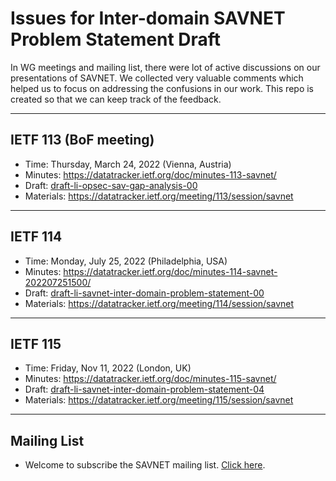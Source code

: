 # Issues for Inter-domain SAVNET Problem Statement Draft
In WG meetings and mailing list, there were lot of active discussions on our presentations of SAVNET. We collected very valuable comments which helped us to focus on addressing the confusions in our work. This repo is created so that we can keep track of the feedback. 

- - -
## IETF 113 (BoF meeting)
- Time: Thursday, March 24, 2022 (Vienna, Austria)
- Minutes: https://datatracker.ietf.org/doc/minutes-113-savnet/
- Draft: [draft-li-opsec-sav-gap-analysis-00](https://datatracker.ietf.org/doc/draft-li-opsec-sav-gap-analysis/) 
- Materials: https://datatracker.ietf.org/meeting/113/session/savnet

- - -
## IETF 114
- Time: Monday, July 25, 2022 (Philadelphia, USA)
- Minutes: https://datatracker.ietf.org/doc/minutes-114-savnet-202207251500/
- Draft: [draft-li-savnet-inter-domain-problem-statement-00](https://datatracker.ietf.org/doc/draft-li-savnet-inter-domain-problem-statement/) 
- Materials: https://datatracker.ietf.org/meeting/114/session/savnet

- - -
## IETF 115
- Time: Friday, Nov 11, 2022 (London, UK)
- Minutes: https://datatracker.ietf.org/doc/minutes-115-savnet/
- Draft: [draft-li-savnet-inter-domain-problem-statement-04](https://datatracker.ietf.org/doc/draft-li-savnet-inter-domain-problem-statement/) 
- Materials: https://datatracker.ietf.org/meeting/115/session/savnet

- - -
## Mailing List
- Welcome to subscribe the SAVNET mailing list. [Click here](https://www.ietf.org/mailman/listinfo/savnet).

